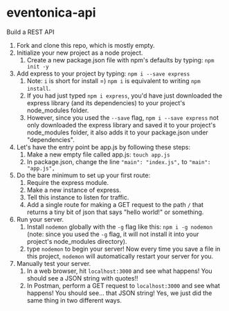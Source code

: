 # eventonica-api
Build a REST API

1. Fork and clone this repo, which is mostly empty.
2. Initialize your new project as a node project.
   1. Create a new package.json file with npm's defaults by typing: `npm init -y`
3. Add express to your project by typing: `npm i --save express`
   1. Note: `i` is short for install =) `npm i` is equivalent to writing `npm install`.
   2. If you had just typed `npm i express`, you'd have just downloaded the express library (and its dependencies) to your project's node_modules folder.
   3. However, since you used the `--save` flag, `npm i --save express` not only downloaded the express library and saved it to your project's node_modules folder, it also adds it to your package.json under "dependencies".
4. Let's have the entry point be app.js by following these steps:
   1. Make a new empty file called app.js: `touch app.js`
   2. In package.json, change the line `"main": "index.js",` to `"main": "app.js",`
5. Do the bare minimum to set up your first route:
   1. Require the express module.
   2. Make a new instance of express.
   3. Tell this instance to listen for traffic.
   4. Add a single route for making a GET request to the path `/` that returns a tiny bit of json that says "hello world!" or something.
6. Run your server.
   1. Install `nodemon` globally with the `-g` flag like this: `npm i -g nodemon` (note: since you used the `-g` flag, it will not install it into your project's node_modules directory).
   2. type `nodemon` to begin your server! Now every time you save a file in this project, `nodemon` will automatically restart your server for you.
7. Manually test your server.
   1. In a web browser, hit `localhost:3000` and see what happens! You should see a JSON string with quotes!!
   2. In Postman, perform a GET request to `localhost:3000` and see what happens! You should see... that JSON string! Yes, we just did the same thing in two different ways.
